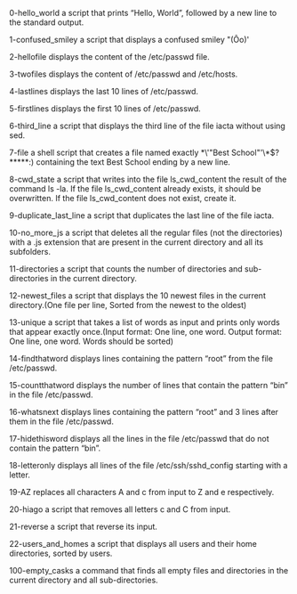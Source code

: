 0-hello_world a script that prints “Hello, World”, followed by a new line to the standard output.

1-confused_smiley a script that displays a confused smiley "(Ôo)'

2-hellofile displays the content of the /etc/passwd file.

3-twofiles displays the content of /etc/passwd and /etc/hosts.

4-lastlines displays the last 10 lines of /etc/passwd.

5-firstlines displays the first 10 lines of /etc/passwd.

6-third_line a script that displays the third line of the file iacta without using sed.

7-file a shell script that creates a file named exactly \*\\'"Best School"\'\\*$\?\*\*\*\*\*:) containing the text Best School ending by a new line.

8-cwd_state a script that writes into the file ls_cwd_content the result of the command ls -la. If the file ls_cwd_content already exists, it should be overwritten. If the file ls_cwd_content does not exist, create it.

9-duplicate_last_line a script that duplicates the last line of the file iacta.

10-no_more_js a script that deletes all the regular files (not the directories) with a .js extension that are present in the current directory and all its subfolders.

11-directories a script that counts the number of directories and sub-directories in the current directory.

12-newest_files a script that displays the 10 newest files in the current directory.(One file per line, Sorted from the newest to the oldest)

13-unique a script that takes a list of words as input and prints only words that appear exactly once.(Input format: One line, one word. Output format: One line, one word. Words should be sorted)

14-findthatword displays lines containing the pattern “root” from the file /etc/passwd.

15-countthatword displays the number of lines that contain the pattern “bin” in the file /etc/passwd.

16-whatsnext displays lines containing the pattern “root” and 3 lines after them in the file /etc/passwd.

17-hidethisword displays all the lines in the file /etc/passwd that do not contain the pattern “bin”.

18-letteronly displays all lines of the file /etc/ssh/sshd_config starting with a letter.

19-AZ replaces all characters A and c from input to Z and e respectively.

20-hiago a script that removes all letters c and C from input.

21-reverse a script that reverse its input.

22-users_and_homes a script that displays all users and their home directories, sorted by users.

100-empty_casks a command that finds all empty files and directories in the current directory and all sub-directories.
